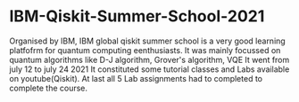 # IBM-Qiskit-Summer-School-2021
Organised by IBM, IBM global qiskit summer school is a very good learning platfofrm for quantum computing eenthusiasts. 
It was mainly focussed on quantum algorithms like D-J algorithm, Grover's algorithm, VQE
It went from july 12 to july 24 2021
It constituted some tutorial classes and Labs available on youtube(Qiskit). 
At last all 5 Lab assignments had to completed to complete the course.
